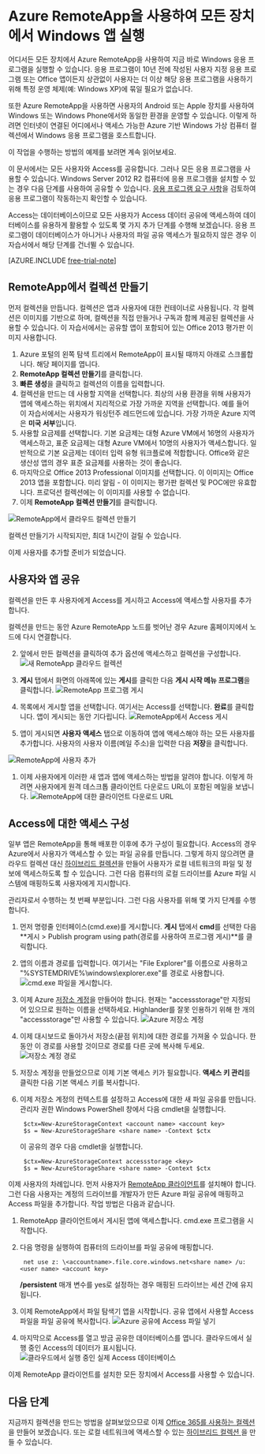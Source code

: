 <properties
   pageTitle="Azure RemoteApp을 사용하여 모든 장치에서 Windows 앱 실행 | Microsoft Azure"
   description="Azure RemoteApp을 사용하여 사용자와 Windows 앱을 공유하는 방법을 알아봅니다."
   services="remoteapp"
   documentationCenter=""
   authors="lizap"
   manager="mbaldwin"
   editor=""/>

<tags
   ms.service="remoteapp"
   ms.devlang="na"
   ms.topic="hero-article"
   ms.tgt_pltfrm="na"
   ms.workload="compute"
   ms.date="06/02/2016"
   ms.author="elizapo"/>

# Azure RemoteApp을 사용하여 모든 장치에서 Windows 앱 실행

어디서든 모든 장치에서 Azure RemoteApp을 사용하여 지금 바로 Windows 응용 프로그램을 실행할 수 있습니다. 응용 프로그램이 10년 전에 작성된 사용자 지정 응용 프로그램 또는 Office 앱이든지 상관없이 사용자는 더 이상 해당 응용 프로그램을 사용하기 위해 특정 운영 체제(예: Windows XP)에 묶일 필요가 없습니다.

또한 Azure RemoteApp을 사용하면 사용자의 Android 또는 Apple 장치를 사용하여 Windows 또는 Windows Phone에서와 동일한 환경을 운영할 수 있습니다. 이렇게 하려면 인터넷이 연결된 어디에서나 액세스 가능한 Azure 기반 Windows 가상 컴퓨터 컬렉션에서 Windows 응용 프로그램을 호스트합니다.

이 작업을 수행하는 방법의 예제를 보려면 계속 읽어보세요.

이 문서에서는 모든 사용자와 Access를 공유합니다. 그러나 모든 응용 프로그램을 사용할 수 있습니다. Windows Server 2012 R2 컴퓨터에 응용 프로그램을 설치할 수 있는 경우 다음 단계를 사용하여 공유할 수 있습니다. [응용 프로그램 요구 사항](remoteapp-appreqs.md)을 검토하여 응용 프로그램이 작동하는지 확인할 수 있습니다.

Access는 데이터베이스이므로 모든 사용자가 Access 데이터 공유에 액세스하여 데이터베이스를 유용하게 활용할 수 있도록 몇 가지 추가 단계를 수행해 보겠습니다. 응용 프로그램이 데이터베이스가 아니거나 사용자의 파일 공유 액세스가 필요하지 않은 경우 이 자습서에서 해당 단계를 건너뛸 수 있습니다.

[AZURE.INCLUDE [free-trial-note](../../includes/free-trial-note.md)]


## RemoteApp에서 컬렉션 만들기

먼저 컬렉션을 만듭니다. 컬렉션은 앱과 사용자에 대한 컨테이너로 사용됩니다. 각 컬렉션은 이미지를 기반으로 하며, 컬렉션을 직접 만들거나 구독과 함께 제공된 컬렉션을 사용할 수 있습니다. 이 자습서에서는 공유할 앱이 포함되어 있는 Office 2013 평가판 이미지 사용합니다.

1. Azure 포털의 왼쪽 탐색 트리에서 RemoteApp이 표시될 때까지 아래로 스크롤합니다. 해당 페이지를 엽니다.
2. **RemoteApp 컬렉션 만들기**를 클릭합니다.
3. **빠른 생성**을 클릭하고 컬렉션의 이름을 입력합니다.
4. 컬렉션을 만드는 데 사용할 지역을 선택합니다. 최상의 사용 환경을 위해 사용자가 앱에 액세스하는 위치에서 지리적으로 가장 가까운 지역을 선택합니다. 예를 들어 이 자습서에서는 사용자가 워싱턴주 레드먼드에 있습니다. 가장 가까운 Azure 지역은 **미국 서부**입니다.
5. 사용할 요금제를 선택합니다. 기본 요금제는 대형 Azure VM에서 16명의 사용자가 액세스하고, 표준 요금제는 대형 Azure VM에서 10명의 사용자가 액세스합니다. 일반적으로 기본 요금제는 데이터 입력 유형 워크플로에 적합합니다. Office와 같은 생산성 앱의 경우 표준 요금제를 사용하는 것이 좋습니다.
6. 마지막으로 Office 2013 Professional 이미지를 선택합니다. 이 이미지는 Office 2013 앱을 포함합니다. 미리 알림 - 이 이미지는 평가판 컬렉션 및 POC에만 유효합니다. 프로덕션 컬렉션에는 이 이미지를 사용할 수 없습니다.
7. 이제 **RemoteApp 컬렉션 만들기**를 클릭합니다.

![RemoteApp에서 클라우드 컬렉션 만들기](./media/remoteapp-anyapp/ra-anyappcreatecollection.png)

컬렉션 만들기가 시작되지만, 최대 1시간이 걸릴 수 있습니다.

이제 사용자를 추가할 준비가 되었습니다.

## 사용자와 앱 공유

컬렉션을 만든 후 사용자에게 Access를 게시하고 Access에 액세스할 사용자를 추가합니다.

컬렉션을 만드는 동안 Azure RemoteApp 노드를 벗어난 경우 Azure 홈페이지에서 노드에 다시 연결합니다.

2. 앞에서 만든 컬렉션을 클릭하여 추가 옵션에 액세스하고 컬렉션을 구성합니다. ![새 RemoteApp 클라우드 컬렉션](./media/remoteapp-anyapp/ra-anyappcollection.png)
3. **게시** 탭에서 화면의 아래쪽에 있는 **게시**를 클릭한 다음 **게시 시작 메뉴 프로그램**을 클릭합니다. ![RemoteApp 프로그램 게시](./media/remoteapp-anyapp/ra-anyapppublish.png)
4. 목록에서 게시할 앱을 선택합니다. 여기서는 Access를 선택합니다. **완료**를 클릭합니다. 앱이 게시되는 동안 기다립니다. ![RemoteApp에서 Access 게시](./media/remoteapp-anyapp/ra-anyapppublishaccess.png)


1. 앱이 게시되면 **사용자 액세스** 탭으로 이동하여 앱에 액세스해야 하는 모든 사용자를 추가합니다. 사용자의 사용자 이름(메일 주소)을 입력한 다음 **저장**을 클릭합니다.

![RemoteApp에 사용자 추가](./media/remoteapp-anyapp/ra-anyappaddusers.png)


1. 이제 사용자에게 이러한 새 앱과 앱에 액세스하는 방법을 알려야 합니다. 이렇게 하려면 사용자에게 원격 데스크톱 클라이언트 다운로드 URL이 포함된 메일을 보냅니다. ![RemoteApp에 대한 클라이언트 다운로드 URL](./media/remoteapp-anyapp/ra-anyappurl.png)

## Access에 대한 액세스 구성

일부 앱은 RemoteApp을 통해 배포한 이후에 추가 구성이 필요합니다. Access의 경우 Azure에서 사용자가 액세스할 수 있는 파일 공유를 만듭니다. 그렇게 하지 않으려면 클라우드 컬렉션 대신 [하이브리드 컬렉션](remoteapp-create-hybrid-deployment.md)을 만들어 사용자가 로컬 네트워크의 파일 및 정보에 액세스하도록 할 수 있습니다. 그런 다음 컴퓨터의 로컬 드라이브를 Azure 파일 시스템에 매핑하도록 사용자에게 지시합니다.

관리자로서 수행하는 첫 번째 부분입니다. 그런 다음 사용자를 위해 몇 가지 단계를 수행합니다.

1. 먼저 명령줄 인터페이스(cmd.exe)를 게시합니다. **게시** 탭에서 **cmd**를 선택한 다음 **게시 > Publish program using path(경로를 사용하여 프로그램 게시)**를 클릭합니다.
2. 앱의 이름과 경로를 입력합니다. 여기서는 "File Explorer"를 이름으로 사용하고 "%SYSTEMDRIVE%\\windows\\explorer.exe"를 경로로 사용합니다. ![cmd.exe 파일을 게시합니다.](./media/remoteapp-anyapp/ra-publishcmd.png)
3. 이제 Azure [저장소 계정](../storage/storage-create-storage-account.md)을 만들어야 합니다. 현재는 "accessstorage"만 지정되어 있으므로 원하는 이름을 선택하세요. Highlander를 잘못 인용하기 위해 한 개의 "accessstorage"만 사용할 수 있습니다. ![Azure 저장소 계정](./media/remoteapp-anyapp/ra-anyappazurestorage.png)
4. 이제 대시보드로 돌아가서 저장소(끝점 위치)에 대한 경로를 가져올 수 있습니다. 한 동안 이 경로를 사용할 것이므로 경로를 다른 곳에 복사해 두세요. ![저장소 계정 경로](./media/remoteapp-anyapp/ra-anyappstoragelocation.png)
5. 저장소 계정을 만들었으므로 이제 기본 액세스 키가 필요합니다. **액세스 키 관리**를 클릭한 다음 기본 액세스 키를 복사합니다.
6. 이제 저장소 계정의 컨텍스트를 설정하고 Access에 대한 새 파일 공유를 만듭니다. 관리자 권한 Windows PowerShell 창에서 다음 cmdlet을 실행합니다.

        $ctx=New-AzureStorageContext <account name> <account key>
    	$s = New-AzureStorageShare <share name> -Context $ctx

	이 공유의 경우 다음 cmdlet을 실행합니다.

	    $ctx=New-AzureStorageContext accessstorage <key>
    	$s = New-AzureStorageShare <share name> -Context $ctx


이제 사용자의 차례입니다. 먼저 사용자가 [RemoteApp 클라이언트](remoteapp-clients.md)를 설치해야 합니다. 그런 다음 사용자는 계정의 드라이브를 개발자가 만든 Azure 파일 공유에 매핑하고 Access 파일을 추가합니다. 작업 방법은 다음과 같습니다.

1. RemoteApp 클라이언트에서 게시된 앱에 액세스합니다. cmd.exe 프로그램을 시작합니다.
2. 다음 명령을 실행하여 컴퓨터의 드라이브를 파일 공유에 매핑합니다.

		net use z: \<accountname>.file.core.windows.net<share name> /u:<user name> <account key>

	**/persistent** 매개 변수를 yes로 설정하는 경우 매핑된 드라이브는 세션 간에 유지됩니다.
1. 이제 RemoteApp에서 파일 탐색기 앱을 시작합니다. 공유 앱에서 사용할 Access 파일을 파일 공유에 복사합니다. ![Azure 공유에 Access 파일 넣기](./media/remoteapp-anyapp/ra-anyappuseraccess.png)
1. 마지막으로 Access를 열고 방금 공유한 데이터베이스를 엽니다. 클라우드에서 실행 중인 Access의 데이터가 표시됩니다. ![클라우드에서 실행 중인 실제 Access 데이터베이스](./media/remoteapp-anyapp/ra-anyapprunningaccess.png)

이제 RemoteApp 클라이언트를 설치한 모든 장치에서 Access를 사용할 수 있습니다.

<!--Every topic should have next steps and links to the next logical set of content to keep the customer engaged-->
## 다음 단계

지금까지 컬렉션을 만드는 방법을 살펴보았으므로 이제 [Office 365를 사용하는 컬렉션](remoteapp-tutorial-o365anywhere.md)을 만들어 보겠습니다. 또는 로컬 네트워크에 액세스할 수 있는 [하이브리드 컬렉션 ](remoteapp-create-hybrid-deployment.md)을 만들 수 있습니다.

<!--Image references-->
 

<!---HONumber=AcomDC_0629_2016-->